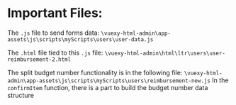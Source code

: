 Important Files:
===

The `.js` file to send forms data:
```\vuexy-html-admin\app-assets\js\scripts\myScripts\users\user-data.js```

The `.html` file tied to this `.js` file:
```\vuexy-html-admin\html\ltr\users\user-reimbursement-2.html```

The split budget number functionality is in the following file:
```\vuexy-html-admin\app-assets\js\scripts\myScripts\users\reimbursement-new.js```
In the `confirmItem` function, there is a part to build the budget number data structure